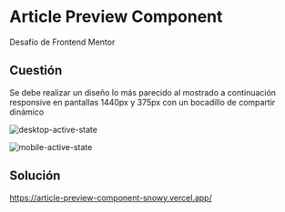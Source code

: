 # Article Preview Component
Desafío de Frontend Mentor

## Cuestión
Se debe realizar un diseño lo más parecido al mostrado a continuación responsive en pantallas 1440px y 375px con un bocadillo de compartir dinámico

![desktop-active-state](https://user-images.githubusercontent.com/16647012/161397461-09e0047d-1777-4788-9014-71f10b96d7af.jpg)


![mobile-active-state](https://user-images.githubusercontent.com/16647012/161397467-07a376f7-e7c4-4180-8788-1548571cbffa.jpg)


## Solución
https://article-preview-component-snowy.vercel.app/
